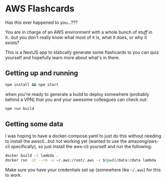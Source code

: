# AWS Flashcards

Has this ever happened to you...???

You are in charge of an AWS environment with a whole bunch of _stuff_ in it...but you don't really know what most of it is, what it does, or why it exists?

This is a NextJS app to statically generate some flashcards to you can quiz yourself and hopefully learn more about what's in there.

## Getting up and running

```bash
npm install && npm start
```

when you're ready to generate a build to deploy somewhere (probably behind a VPN) that you and your awesome colleagues can check out:
```bash
npm run build
```

## Getting some data

I was hoping to have a docker-compose.yaml to just do this without needing to install the awscli...but not working yet (wanted to use the amazong/aws-cli specifically), so just install the aws-cli yourself and run the following:

```bash
docker build -t lambda .
docker run -it --rm -v ~/.aws:/root/.aws -v $(pwd)/data:/data lambda

```

Make sure you have your credentials set up (somewhere like `~/.aws`) for this to work.
